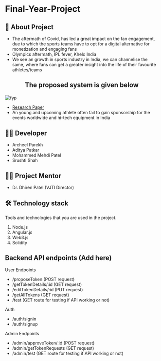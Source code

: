 # Final-Year-Project

## 🤔 About Project
- The aftermath of Covid, has led a great impact on the fan engagement, due to which the sports teams have to opt for a digital alternative for monetization and engaging fans
- Olympics aftermath, IPL fever, Khelo India
- We see an growth in sports industry in India, we can channelise the same, where fans can get a greater insight into the life of their favourite athletes/teams
## <p align="center">The proposed system is given below </p>
![fyp](https://user-images.githubusercontent.com/50791200/144876536-2d2b3e60-76f5-4fed-bac4-d004b4b8540f.png)
- <a href="https://drive.google.com/file/d/105YXB8sYLpEu0PtbODjFFW_pi5iQAn8Z/view?usp=sharing">Research Paper</a>
- An young and upcoming athlete often fail to gain sponsorship for the events worldwide and hi-tech equipment in India


## 👨‍💻 Developer
- Archeel Parekh
- Aditya Patkar
- Mohammed Mehdi Patel
- Srushti Shah

## 👨‍🏫 Project Mentor
- Dr. Dhiren Patel (VJTI Director)

## 🛠 Technology stack

Tools and technologies that you are used in the project.

1. Node.js
2. Angular.js
3. Web3.js
4. Solidity

## Backend API endpoints (Add here)
User Endpoints
- /proposeToken (POST request)
- /getTokenDetails/:id (GET request)
- /editTokenDetails/:id (PUT request)
- /getAllTokens (GET request)
- /test (GET route for testing if API working or not)

Auth
- /auth/signin
- /auth/signup

Admin Endpoints
- /admin/approveToken/:id (POST request)
- /admin/getTokenRequests (GET request)
- /admin/test (GET route for testing if API working or not)
